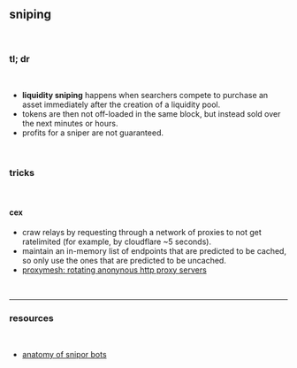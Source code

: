 ## sniping

<br>


### tl; dr

<br>

* **liquidity sniping** happens when searchers compete to purchase an asset immediately after the creation of a liquidity pool. 
* tokens are then not off-loaded in the same block, but instead sold over the next minutes or hours. 
* profits for a sniper are not guaranteed.

<br>

### tricks

<br>

#### cex

* craw relays by requesting through a network of proxies to not get ratelimited (for example, by cloudflare ~5 seconds).
* maintain an in-memory list of endpoints that are predicted to be cached, so only use the ones that are predicted to be uncached.
* [proxymesh: rotating anonynous http proxy servers](https://proxymesh.com/)

<br>

---

### resources

<br>

* [anatomy of snipor bots](https://github.com/go-outside-labs/mev-toolkit/blob/main/MEV_searchers/bots/snipers.md)
